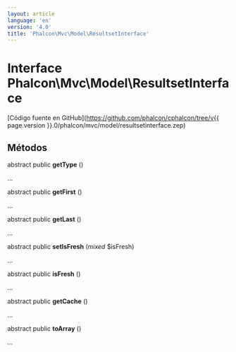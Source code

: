 ```yaml
---
layout: article
language: 'en'
version: '4.0'
title: 'Phalcon\Mvc\Model\ResultsetInterface'
---
```

# Interface **Phalcon\Mvc\Model\ResultsetInterface**

[Código fuente en GitHub](https://github.com/phalcon/cphalcon/tree/v{{ page.version }}.0/phalcon/mvc/model/resultsetinterface.zep)

## Métodos

abstract public **getType** ()

...

abstract public **getFirst** ()

...

abstract public **getLast** ()

...

abstract public **setIsFresh** (*mixed* $isFresh)

...

abstract public **isFresh** ()

...

abstract public **getCache** ()

...

abstract public **toArray** ()

...